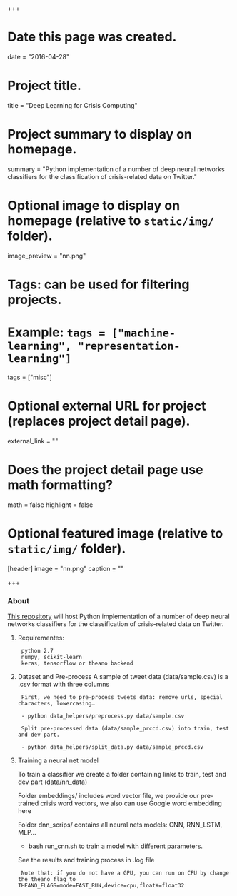 +++
# Date this page was created.
date = "2016-04-28"

# Project title.
title = "Deep Learning for Crisis Computing"

# Project summary to display on homepage.
summary = "Python implementation of a number of deep neural networks classifiers for the classification of crisis-related data on Twitter."

# Optional image to display on homepage (relative to `static/img/` folder).
image_preview = "nn.png"

# Tags: can be used for filtering projects.
# Example: `tags = ["machine-learning", "representation-learning"]`
tags = ["misc"]

# Optional external URL for project (replaces project detail page).
external_link = ""

# Does the project detail page use math formatting?
math = false
highlight = false
# Optional featured image (relative to `static/img/` folder).
[header]
image = "nn.png"
caption = ""

+++

### About

[This repository](https://github.com/CrisisNLP/deep-learning-for-big-crisis-data) will host Python implementation of a number of deep neural networks classifiers
for the classification of crisis-related data on Twitter.

1. Requirementes:
        
        python 2.7
        numpy, scikit-learn
        keras, tensorflow or theano backend

2. Dataset and Pre-process
	A sample of tweet data (data/sample.csv) is a .csv format with three columns
	
        First, we need to pre-process tweets data: remove urls, special characters, lowercasing…
    
    	- python data_helpers/preprocess.py data/sample.csv
        
        Split pre-processed data (data/sample_prccd.csv) into train, test and dev part.
	
        - python data_helpers/split_data.py data/sample_prccd.csv
	  
3. Training a neural net model

	To train a classifier we create a folder containing links to train, test and dev part (data/nn_data)

	Folder embeddings/ includes word vector file, we provide our pre-trained crisis word vectors, we also can use Google word embedding here

	Folder dnn_scrips/ contains all neural nets models: CNN, RNN_LSTM, MLP…

	- bash run_cnn.sh to train a model with different parameters.

	See the results and training process in .log file

        Note that: if you do not have a GPU, you can run on CPU by change the theano flag to THEANO_FLAGS=mode=FAST_RUN,device=cpu,floatX=float32




